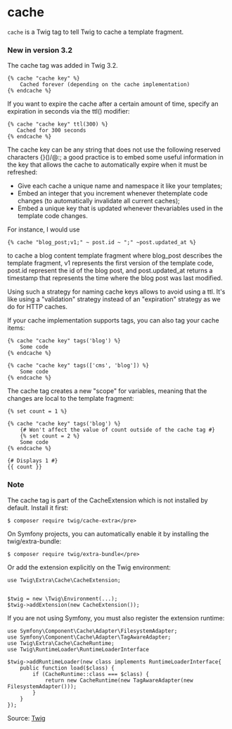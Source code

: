 # cache

`cache` is a Twig tag to tell Twig to cache a template fragment.


### New in version 3.2

The cache tag was added in Twig 3.2.



```twig
{% cache "cache key" %}
    Cached forever (depending on the cache implementation)
{% endcache %}
```

If you want to expire the cache after a certain amount of time, specify an expiration in seconds via the ttl() modifier:

```twig
{% cache "cache key" ttl(300) %}
   Cached for 300 seconds
{% endcache %}
```

The cache key can be any string that does not use the following reserved characters {}()/\@:; a good practice is to
embed some useful information in the key that allows the cache to automatically expire when it must be refreshed:

<ul>
<li>Give each cache a unique name and namespace it like your templates;</li> 
<li>Embed an integer that you increment whenever thetemplate code changes (to automatically invalidate all current caches);</li> 
<li>Embed a unique key that is updated whenever thevariables used in the template code changes.</li> 
</ul>

For instance, I would use 
```twig
{% cache "blog_post;v1;" ~ post.id ~ ";" ~post.updated_at %}
```
to cache a blog content template fragment where blog_post describes the template fragment, v1
represents the first version of the template code, post.id represent the id of the blog post, and post.updated_at
returns a timestamp that represents the time where the blog post was last modified.

Using such a strategy for naming cache keys allows to avoid using a ttl. It's like using a "validation" strategy instead
of an "expiration" strategy as we do for HTTP caches.

If your cache implementation supports tags, you can also tag your cache items:

```twig
{% cache "cache key" tags('blog') %} 
    Some code 
{% endcache %}
```

```twig
{% cache "cache key" tags(['cms', 'blog']) %} 
    Some code 
{% endcache %}
```

 The cache tag creates a new "scope" for
variables, meaning that the changes are local to the template fragment:

```twig
{% set count = 1 %}

{% cache "cache key" tags('blog') %} 
    {# Won't affect the value of count outside of the cache tag #} 
    {% set count = 2 %}
    Some code 
{% endcache %}

{# Displays 1 #} 
{{ count }} 
```


### Note

The cache tag is part of the CacheExtension which is not installed by default. Install it first:

```twig
$ composer require twig/cache-extra</pre>
```

On Symfony projects, you can automatically enable it by installing the
twig/extra-bundle:

```twig
$ composer require twig/extra-bundle</pre> 
```

Or add the extension explicitly on the Twig environment:

```twig
use Twig\Extra\Cache\CacheExtension;


$twig = new \Twig\Environment(...); 
$twig->addExtension(new CacheExtension());
```

If you are not using Symfony, you must also register the extension runtime:

```twig
use Symfony\Component\Cache\Adapter\FilesystemAdapter; 
use Symfony\Component\Cache\Adapter\TagAwareAdapter; 
use Twig\Extra\Cache\CacheRuntime; 
use Twig\RuntimeLoader\RuntimeLoaderInterface
```

```twig
$twig->addRuntimeLoader(new class implements RuntimeLoaderInterface{ 
    public function load($class) {
        if (CacheRuntime::class === $class) {
            return new CacheRuntime(new TagAwareAdapter(new FilesystemAdapter())); 
        } 
    } 
});
```


Source: [Twig](https://twig.symfony.com/cache)